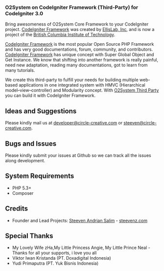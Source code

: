 ### O2System on CodeIgniter Framework (Third-Party) for CodeIgniter 3.0
Bring awesomeness of O2System Core Framework to your CodeIgniter project. [CodeIgniter Framework][11] was created by [EllisLab, Inc][12], and is now a project of the [British Columbia Institute of Technology][13].

[CodeIgniter Framework][11] is the most popular Open Source PHP Framework and has very good documentations, forum, community, and contributors. [CodeIgniter Framework][11] has unique concept with Super Global Object and Get Instance.
We know that shifting into another framework is really painful, need new adaptation, reading many documentations, got to learn from many tutorials.

We create this third-party to fulfill your needs for building multiple web-based applications in one integrated system with HMVC (Hierarchical model–view–controller) and Modularity concept. With [O2System Third Party][2] you can build it with CodeIgniter Framework.

Ideas and Suggestions
---------------------
Please kindly mail us at [developer@circle-creative.com][6] or [steeven@circle-creative.com][7].

Bugs and Issues
---------------
Please kindly submit your issues at Github so we can track all the issues along development.

System Requirements
-------------------
- PHP 5.3+
- Composer

Credits
-------
* Founder and Lead Projects: [Steeven Andrian Salim][7] - [steevenz.com][6]
 
Special Thanks
--------------
* My Lovely Wife zHa,My Little Princess Angie, My Little Prince Neal - Thanks for all your supports, i love you all
* Viktor Iwan Kristanda (PT. Doxadigital Indonesia)
* Yudi Primaputra (PT. Yuk Bisnis Indonesia)

[1]: http://circle-creative.com
[2]: http://circle-creative.com/products/o2ted
[3]: http://o2system.center
[4]: mailto:developer@circle-creative.com
[5]: mailto:steeven@circle-creative.com
[6]: http://steevenz.com
[7]: http://cv.steevenz.com
[8]: https://getcomposer.org
[9]: https://packagist.org/packages/o2system/ci-v2-plugin
[10]: https://packagist.org/packages/o2system/ci-v3-plugin
[11]: http://www.codeigniter.com
[12]: http://www.ellislab.com
[13]: http://www.bcit.ca/cas/computing/
